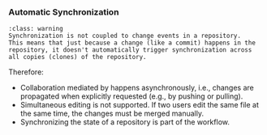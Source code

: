 ### Automatic Synchronization

```{admonition} No coupling between changes and distribution
:class: warning
Synchronization is not coupled to change events in a repository. 
This means that just because a change (like a commit) happens in the repository, it doesn't automatically trigger synchronization across all copies (clones) of the repository.
```

Therefore:
- Collaboration mediated by <i class="fab fa-git"></i> happens asynchronously, i.e., changes are propagated when explicitly requested (e.g., by pushing or pulling).
- Simultaneous editing is not supported. If two users edit the same file at the same time, the changes must be merged manually.
- Synchronizing the state of a repository is part of the <i class="fab fa-git"></i> workflow.
